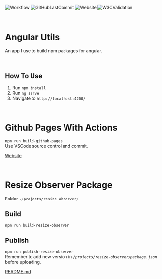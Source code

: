 <!-- Badges -->
![Workflow]
![GitHubLastCommit]
![Website]
![W3CValidation]
<!--  -->
<br>

# Angular Utils
An app I use to build npm packages for angular.

<br>

## How To Use
1. Run `npm install`  
2. Run `ng serve`
3. Navigate to `http://localhost:4200/`

<br>

# Github Pages With Actions
`npm run build-github-pages`  
Use VSCode source control and commit.

[Website][Website]


<br>

# Resize Observer Package
Folder `./projects/resize-observer/`
## Build
`npm run build-resize-observer`

## Publish
`npm run publish-resize-observer`  
Remember to add new version in *`/projects/resize-observer/package.json`* before uploading.  


[README.md][ReadmeResizeObserver]


<!-- All links -->
[Workflow]: https://github.com/Mikael-Sundstrom/angular-utils/actions/workflows/static.yml/badge.svg
[GitHubLastCommit]: https://img.shields.io/github/last-commit/Mikael-Sundstrom/angular-utils
[Website]: https://img.shields.io/website?down_message=offlline&up_message=online&url=https%3A%2F%2Fmikael-sundstrom.github.io%2Fangular-utils
[W3CValidation]: https://img.shields.io/w3c-validation/html?targetUrl=https%3A%2F%2Fmikael-sundstrom.github.io%2Fangular-utils
[Website]: https://mikael-sundstrom.github.io/angular-utils
[ReadmeResizeObserver]: https://github.com/Mikael-Sundstrom/angular-utils/blob/master/projects/resize-observer/README.md
